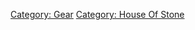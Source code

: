 [Category: Gear](Category:_Gear "wikilink") [Category: House Of
Stone](Category:_House_Of_Stone "wikilink")
